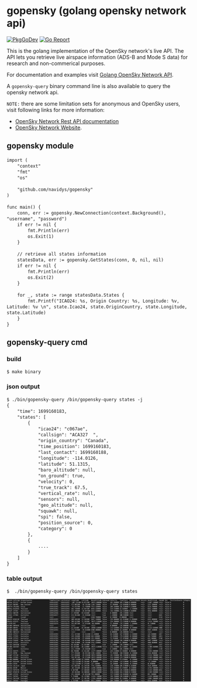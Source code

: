 # gopensky (golang opensky network api)
[![PkgGoDev](https://pkg.go.dev/badge/github.com/navidys/gopensky)](https://pkg.go.dev/github.com/navidys/gopensky)
[![Go Report](https://goreportcard.com/badge/github.com/navidys/gopensky)](https://goreportcard.com/report/github.com/navidys/gopensky)

This is the golang implementation of the OpenSky network's live API.
The API lets you retrieve live airspace information (ADS-B and Mode S data) for research and non-commerical purposes.

For documentation and examples visit [Golang OpenSky Network API](https://navidys.github.io/gopensky/).

A `gopensky-query` binary command line is also available to query the opensky network api.

`NOTE:` there are some limitation sets for anonymous and OpenSky users, visit following links for more information:
* [OpenSky Network Rest API documentation](https://openskynetwork.github.io/opensky-api/)
* [OpenSky Network Website](https://opensky-network.org/).

## gopensky module

```
import (
	"context"
	"fmt"
	"os"

	"github.com/navidys/gopensky"
)

func main() {
	conn, err := gopensky.NewConnection(context.Background(), "username", "password")
	if err != nil {
		fmt.Println(err)
		os.Exit(1)
	}

	// retrieve all states information
	statesData, err := gopensky.GetStates(conn, 0, nil, nil)
	if err != nil {
		fmt.Println(err)
		os.Exit(2)
	}

	for _, state := range statesData.States {
		fmt.Printf("ICAO24: %s, Origin Country: %s, Longitude: %v, Latitude: %v \n", state.Icao24, state.OriginCountry, state.Longitude, state.Latitude)
	}
}
```

## gopensky-query cmd

### build

```
$ make binary
```

### json output

```
$ ./bin/gopensky-query /bin/gopensky-query states -j
{
    "time": 1699160183,
    "states": [
        {
            "icao24": "c067ae",
            "callsign": "ACA327  ",
            "origin_country": "Canada",
            "time_position": 1699160183,
            "last_contact": 1699160188,
            "longitude": -114.0126,
            "latitude": 51.1315,
            "baro_altitude": null,
            "on_ground": true,
            "velocity": 0,
            "true_track": 67.5,
            "vertical_rate": null,
            "sensors": null,
            "geo_altitude": null,
            "squawk": null,
            "spi": false,
            "position_source": 0,
            "category": 0
        },
        {
            ....
        }
    ]
}
```

### table output
```
$  ./bin/gopensky-query /bin/gopensky-query states
```

![Screenshot](./docs/_static/gopensky-query.png)
